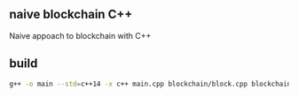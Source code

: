 ## naive blockchain C++

Naive appoach to blockchain with C++

## build
```bash
g++ -o main --std=c++14 -x c++ main.cpp blockchain/block.cpp blockchain/block_chain.cpp crypto/sha256.cpp utils/utils.cpp
```